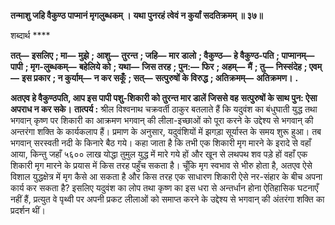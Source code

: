 **तन्माशु जहि वैकुण्ठ पाप्मानं मृगलुब्धकम् ।** **यथा पुनरहं त्वेवं न कुर्यां सदतिक्रमम् ॥ ३७॥** 

शब्दार्थ **** 

**तत्—** **इसलिए** **; मा—** **मुझे** **; आशु—** **तुरन्त** **; जहि—** **मार डालो** **; वैकुण्ठ—** **हे वैकुण्ठ-पति** **; पाप्मानम्—** **पापी** **; मृग-लुब्धकम्—** **बहेलिये को** **; यथा—** **जिस तरह** **; पुन:—** **फिर** **; अहम्—** **मैं** **; तु—** **निस्संदेह** **; एवम्—** **इस प्रकार** **; न कुर्याम्—** **न कर सकूँ** **; सत्—** **सत्पुरुषों के विरुद्ध** **; अतिक्रमम्—** **अतिक्रमण।** **.** 

**अतएव हे वैकुण्ठपति, आप इस पापी पशु-शिकारी को तुरन्त मार डालें जिससे वह** **सत्पुरुषों के साथ पुन: ऐसा अपराध न कर सके।** **तात्पर्य :** श्रील विश्वनाथ चक्रवर्ती ठाकुर बतलाते हैं कि यदुवंश का बंधुघाती युद्ध तथा भगवान् कृष्ण पर शिकारी का आक्रमण भगवान् की लीला-इच्छाओं को पूरा करने के उद्देश्य से भगवान् की अन्तरंगा शक्ति के कार्यकलाप हैं। प्रमाण के अनुसार, यदुवंशियों में झगड़ा सूर्यास्त के समय शुरू हुआ। तब भगवान् सरस्वती नदी के किनारे बैठ गये। कहा जाता है कि तभी एक शिकारी मृग मारने के इरादे से वहाँ आया, किन्तु जहाँ ५६०० लाख योद्धा तुमुल युद्ध में मारे गये हों और खून से लथपथ शव पड़े हों वहाँ एक शिकारी मृग मारने के प्रयास में किस तरह पहुँच सकता है। चूँकि मृग स्वभाव से भीरु होता है, अतएव ऐसे विशाल युद्धक्षेत्र में मृग कैसे आ सकता है और किस तरह एक साधारण शिकारी ऐसे नर-संहार के बीच अपना कार्य कर सकता है? इसलिए यदुवंश का लोप तथा कृष्ण का इस धरा से अन्तर्धान होना ऐतिहासिक घटनाएँ नहीं हैं, प्रत्युत वे पृथ्वी पर अपनी प्रकट लीलाओं को समाप्त करने के उद्देश्य से भगवान् की अंतरंगा शक्ति का प्रदर्शन थीं।  